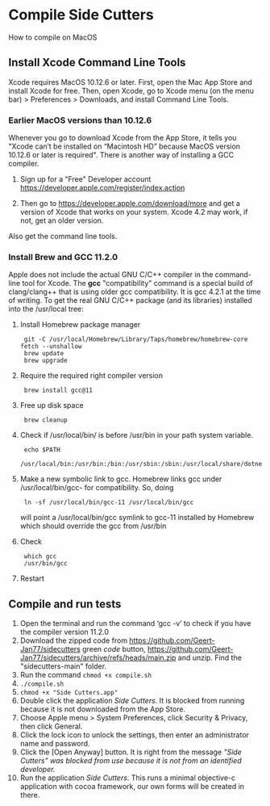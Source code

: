 
# Compile Side Cutters

How to compile on MacOS

## Install Xcode Command Line Tools

Xcode requires MacOS 10.12.6 or later. First, open the Mac App Store and install Xcode for free.
Then, open Xcode, go to Xcode menu (on the menu bar) > Preferences > Downloads, and install Command Line Tools.

### Earlier MacOS versions than 10.12.6

Whenever you go to download Xcode from the App Store, it tells you "Xcode can’t be installed on “Macintosh HD” because MacOS version 10.12.6 or later is required". There is another way of installing a GCC compiler.

1. Sign up for a "Free" Developer account
<https://developer.apple.com/register/index.action>

2. Then go to
<https://developer.apple.com/download/more>
and get a version of Xcode that works on your system. Xcode 4.2 may work, if not, get an older version.

Also get the command line tools.

### Install Brew and GCC 11.2.0

Apple does not include the actual GNU C/C++ compiler in the command-line tool for Xcode. The **gcc** "compatibility" command is a special build of clang/clang++ that is using older gcc compatibility. It is gcc 4.2.1 at the time of writing.
To get the real GNU C/C++ package (and its libraries) installed into the /usr/local tree:
1. Install Homebrew package manager
        
        git -C /usr/local/Homebrew/Library/Taps/homebrew/homebrew-core fetch --unshallow
        brew update
        brew upgrade
        
2. Require the required right compiler version
        
        brew install gcc@11
        
3. Free up disk space
        
        brew cleanup                        
4. Check if /usr/local/bin/ is before /usr/bin in your path system variable.  
        
        echo $PATH
        /usr/local/bin:/usr/bin:/bin:/usr/sbin:/sbin:/usr/local/share/dotnet
        
5. Make a new symbolic link to gcc. Homebrew links gcc under /usr/local/bin/gcc-<version> for compatibility. So, doing
        
        ln -sf /usr/local/bin/gcc-11 /usr/local/bin/gcc
        
   will point a /usr/local/bin/gcc symlink to gcc-11 installed by Homebrew which should override the gcc from /usr/bin
6. Check
        
        which gcc
        /usr/bin/gcc
        
7. Restart

## Compile and run tests

1.  Open the terminal and run the command ‘gcc -v’ to check if you have the compiler version 11.2.0
2.  Download the zipped code from https://github.com/Geert-Jan77/sidecutters green *code* button, https://github.com/Geert-Jan77/sidecutters/archive/refs/heads/main.zip and unzip. Find the "sidecutters-main" folder.
3.  Run the command <code>chmod +x compile.sh</code>
4.  <code>./compile.sh</code>
5.  <code>chmod +x "Side Cutters.app"</code>
6.  Double click the application *Side Cutters*. It is blocked from running because it is not downloaded from the App  Store.
7.  Choose Apple menu > System Preferences, click Security & Privacy, then click General.
8.  Click the lock icon to unlock the settings, then enter an administrator name and password.
9.  Click the [Open Anyway] button. It is right from the message *"Side Cutters" was blocked from use because it is not from an identified developer.*
10.  Run the application *Side Cutters*. This runs a minimal objective-c application with cocoa framework, our own forms will be created in there.
 

